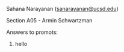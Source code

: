Sahana Narayanan (sanarayanan@ucsd.edu)

Section A05 - Armin Schwartzman

Answers to promots:

1. hello
